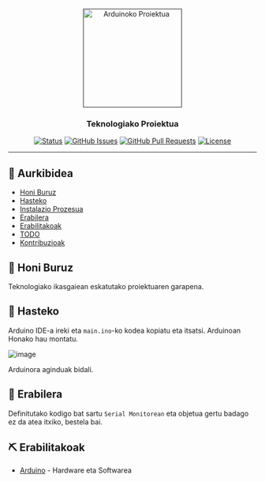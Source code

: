 <p align="center">
  <a href="" rel="noopener">
 <img width=200px height=200px src="https://upload.wikimedia.org/wikipedia/commons/thumb/7/73/Arduino_IDE_logo.svg/2048px-Arduino_IDE_logo.svg.png" alt="Arduinoko Proiektua"></a>
</p>

<h3 align="center">Teknologiako Proiektua</h3>

<div align="center">

[![Status](https://img.shields.io/badge/status-active-success.svg)]()
[![GitHub Issues](https://img.shields.io/github/issues/andiricum2/TeknoProiektua.svg)](/issues)
[![GitHub Pull Requests](https://img.shields.io/github/issues-pr/andiricum2/TeknoProiektua.svg)](/pulls)
[![License](https://img.shields.io/badge/license-MIT-blue.svg)](/LICENSE)

</div>

---

## 📝 Aurkibidea

- [Honi Buruz](#info)
- [Hasteko](#hasteko)
- [Instalazio Prozesua](#instalazioa)
- [Erabilera](#erabilera)
- [Erabilitakoak](#erabilitakoak)
- [TODO](../TODO.md)
- [Kontribuzioak](../CONTRIBUTING.md)


## 🧐 Honi Buruz <a name = "info"></a>

Teknologiako ikasgaiean eskatutako proiektuaren garapena.

## 🏁 Hasteko <a name = "hasteko"></a>

Arduino IDE-a ireki eta ```main.ino```-ko kodea kopiatu eta itsatsi.
Arduinoan Honako hau montatu.

![image](https://github.com/andiricum2/TeknoProiektua/assets/62946099/33d0f2fa-f71e-405e-b56d-ec393efd8704)

Arduinora aginduak bidali.

## 🎈 Erabilera <a name="erabilera"></a>

Definitutako kodigo bat sartu ``Serial Monitorean`` eta objetua gertu badago ez da atea itxiko, bestela bai.

## ⛏️ Erabilitakoak <a name = "erabilitakoak"></a>

- [Arduino](https://www.arduino.cc) - Hardware eta Softwarea
